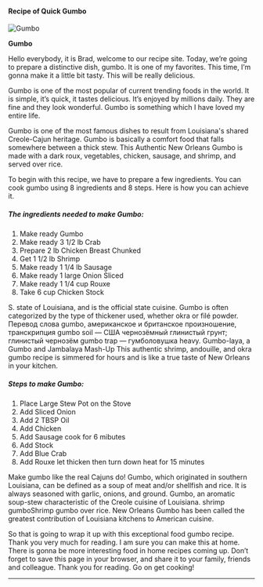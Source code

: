             

#### Recipe of Quick Gumbo

![Gumbo](https://img-global.cpcdn.com/recipes/6604029836656640/751x532cq70/gumbo-recipe-main-photo.jpg)

**Gumbo**

Hello everybody, it is Brad, welcome to our recipe site. Today, we’re going to prepare a distinctive dish, gumbo. It is one of my favorites. This time, I’m gonna make it a little bit tasty. This will be really delicious.

Gumbo is one of the most popular of current trending foods in the world. It is simple, it’s quick, it tastes delicious. It’s enjoyed by millions daily. They are fine and they look wonderful. Gumbo is something which I have loved my entire life.

Gumbo is one of the most famous dishes to result from Louisiana's shared Creole-Cajun heritage. Gumbo is basically a comfort food that falls somewhere between a thick stew. This Authentic New Orleans Gumbo is made with a dark roux, vegetables, chicken, sausage, and shrimp, and served over rice.

To begin with this recipe, we have to prepare a few ingredients. You can cook gumbo using 8 ingredients and 8 steps. Here is how you can achieve it.

##### The ingredients needed to make Gumbo:

1.  Make ready Gumbo
2.  Make ready 3 1/2 lb Crab
3.  Prepare 2 lb Chicken Breast Chunked
4.  Get 1 1/2 lb Shrimp
5.  Make ready 1 1/4 lb Sausage
6.  Make ready 1 large Onion Sliced
7.  Make ready 1 1/4 cup Rouxe
8.  Take 6 cup Chicken Stock

S. state of Louisiana, and is the official state cuisine. Gumbo is often categorized by the type of thickener used, whether okra or filé powder. Перевод слова gumbo, американское и британское произношение, транскрипция gumbo soil — США чернозёмный глинистый грунт; глинистый чернозём gumbo trap — гумболовушка heavy. Gumbo-laya, a Gumbo and Jambalaya Mash-Up This authentic shrimp, andouille, and okra gumbo recipe is simmered for hours and is like a true taste of New Orleans in your kitchen.

##### Steps to make Gumbo:

1.  Place Large Stew Pot on the Stove
2.  Add Sliced Onion
3.  Add 2 TBSP Oil
4.  Add Chicken
5.  Add Sausage cook for 6 mibutes
6.  Add Stock
7.  Add Blue Crab
8.  Add Rouxe let thicken then turn down heat for 15 minutes

Make gumbo like the real Cajuns do! Gumbo, which originated in southern Louisiana, can be defined as a soup of meat and/or shellfish and rice. It is always seasoned with garlic, onions, and ground. Gumbo, an aromatic soup-stew characteristic of the Creole cuisine of Louisiana. shrimp gumboShrimp gumbo over rice. New Orleans Gumbo has been called the greatest contribution of Louisiana kitchens to American cuisine.

So that is going to wrap it up with this exceptional food gumbo recipe. Thank you very much for reading. I am sure you can make this at home. There is gonna be more interesting food in home recipes coming up. Don’t forget to save this page in your browser, and share it to your family, friends and colleague. Thank you for reading. Go on get cooking!

* * *